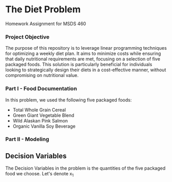 # The Diet Problem
Homework Assignment for MSDS 460 
### Project Objective
The purpose of this repository is to leverage linear programming techniques for optimizing a weekly diet plan. It aims to minimize costs while ensuring that daily nutritional requirements are met, focusing on a selection of five packaged foods. This solution is particularly beneficial for individuals looking to strategically design their diets in a cost-effective manner, without compromising on nutritional value.
### Part I - Food Documentation
In this problem, we used the following five packaged foods:
- Total Whole Grain Cereal 
- Green Giant Vegetable Blend
- Wild Alaskan Pink Salmon
- Organic Vanilla Soy Beverage
### Part II - Modeling 
## Decision Variables
The Decision Variables in the problem is the quantities of the five packaged food we choose. Let's denote x<sub>1</sub>
